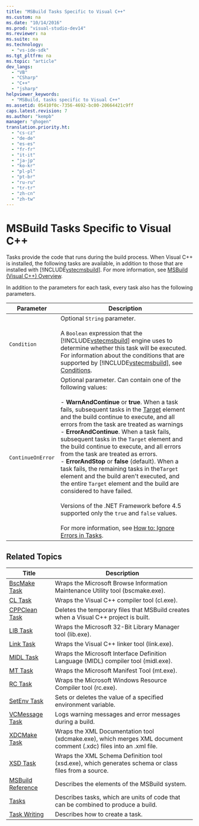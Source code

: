 ```yaml
---
title: "MSBuild Tasks Specific to Visual C++"
ms.custom: na
ms.date: "10/14/2016"
ms.prod: "visual-studio-dev14"
ms.reviewer: na
ms.suite: na
ms.technology: 
  - "vs-ide-sdk"
ms.tgt_pltfrm: na
ms.topic: "article"
dev_langs: 
  - "VB"
  - "CSharp"
  - "C++"
  - "jsharp"
helpviewer_keywords: 
  - "MSBuild, tasks specific to Visual C++"
ms.assetid: 05410f0c-7356-4692-bc00-20664421c9ff
caps.latest.revision: 7
ms.author: "kempb"
manager: "ghogen"
translation.priority.ht: 
  - "cs-cz"
  - "de-de"
  - "es-es"
  - "fr-fr"
  - "it-it"
  - "ja-jp"
  - "ko-kr"
  - "pl-pl"
  - "pt-br"
  - "ru-ru"
  - "tr-tr"
  - "zh-cn"
  - "zh-tw"
---
```

# MSBuild Tasks Specific to Visual C++
Tasks provide the code that runs during the build process. When Visual C++ is installed, the following tasks are available, in addition to those that are installed with [!INCLUDE[vstecmsbuild](../extensibility/includes/vstecmsbuild_md.md)]. For more information, see [MSBuild (Visual C++) Overview](../Topic/MSBuild%20\(Visual%20C++\)%20Overview.md).  
  
 In addition to the parameters for each task, every task also has the following parameters.  
  
|Parameter|Description|  
|---------------|-----------------|  
|`Condition`|Optional `String` parameter.<br /><br /> A `Boolean` expression that the [!INCLUDE[vstecmsbuild](../extensibility/includes/vstecmsbuild_md.md)] engine uses to determine whether this task will be executed. For information about the conditions that are supported by [!INCLUDE[vstecmsbuild](../extensibility/includes/vstecmsbuild_md.md)], see [Conditions](../reference/msbuild-conditions.md).|  
|`ContinueOnError`|Optional parameter. Can contain one of the following values:<br /><br /> -   **WarnAndContinue** or **true**. When a task fails, subsequent tasks in the [Target](../reference/target-element--msbuild-.md) element and the build continue to execute, and all errors from the task are treated as warnings<br />-   **ErrorAndContinue**. When a task fails, subsequent tasks in the `Target` element and the build continue to execute, and all errors from the task are treated as errors.<br />-   **ErrorAndStop** or **false** (default). When a task fails, the remaining tasks in the`Target` element and the build aren't executed, and the entire `Target` element and the build are considered to have failed.<br /><br /> Versions of the .NET Framework before 4.5 supported only the `true` and `false` values.<br /><br /> For more information, see [How to: Ignore Errors in Tasks](../reference/how-to--ignore-errors-in-tasks.md).|  
  
## Related Topics  
  
|Title|Description|  
|-----------|-----------------|  
|[BscMake Task](../reference/bscmake-task.md)|Wraps the Microsoft Browse Information Maintenance Utility tool (bscmake.exe).|  
|[CL Task](../reference/cl-task.md)|Wraps the Visual C++ compiler tool (cl.exe).|  
|[CPPClean Task](../reference/cppclean-task.md)|Deletes the temporary files that MSBuild creates when a Visual C++ project is built.|  
|[LIB Task](../reference/lib-task.md)|Wraps the Microsoft 32-Bit Library Manager tool (lib.exe).|  
|[Link Task](../reference/link-task.md)|Wraps the Visual C++ linker tool (link.exe).|  
|[MIDL Task](../reference/midl-task.md)|Wraps the Microsoft Interface Definition Language (MIDL) compiler tool (midl.exe).|  
|[MT Task](../reference/mt-task.md)|Wraps the Microsoft Manifest Tool (mt.exe).|  
|[RC Task](../reference/rc-task.md)|Wraps the Microsoft Windows Resource Compiler tool (rc.exe).|  
|[SetEnv Task](../reference/setenv-task.md)|Sets or deletes the value of a specified environment variable.|  
|[VCMessage Task](../reference/vcmessage-task.md)|Logs warning messages and error messages during a build.|  
|[XDCMake Task](../reference/xdcmake-task.md)|Wraps the XML Documentation tool (xdcmake.exe), which merges XML document comment (.xdc) files into an .xml file.|  
|[XSD Task](../reference/xsd-task.md)|Wraps the XML Schema Definition tool (xsd.exe), which generates schema or class files from a source.|  
|[MSBuild Reference](../reference/msbuild-reference.md)|Describes the elements of the MSBuild system.|  
|[Tasks](../reference/msbuild-tasks.md)|Describes tasks, which are units of code that can be combined to produce a build.|  
|[Task Writing](../reference/task-writing.md)|Describes how to create a task.|